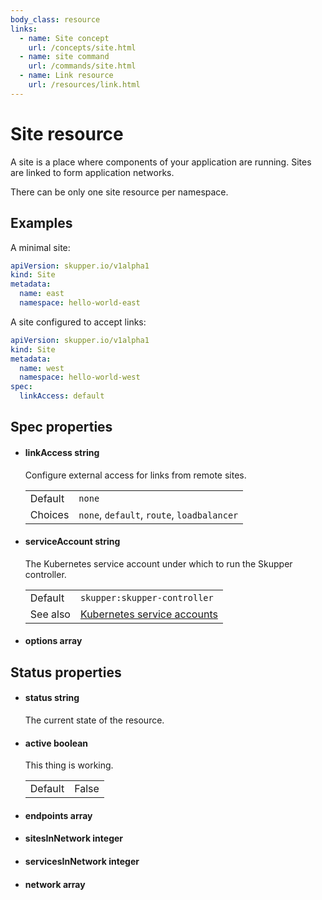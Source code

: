 ```yaml
---
body_class: resource
links:
  - name: Site concept
    url: /concepts/site.html
  - name: site command
    url: /commands/site.html
  - name: Link resource
    url: /resources/link.html
---
```


# Site resource

<section>

A site is a place where components of your application are
running.  Sites are linked to form application networks.

There can be only one site resource per namespace.

</section>

<section>

## Examples

A minimal site:

~~~ yaml
apiVersion: skupper.io/v1alpha1
kind: Site
metadata:
  name: east
  namespace: hello-world-east
~~~

A site configured to accept links:

~~~ yaml
apiVersion: skupper.io/v1alpha1
kind: Site
metadata:
  name: west
  namespace: hello-world-west
spec:
  linkAccess: default
~~~

</section>

<section>

## Spec properties

- <h4 id="linkaccess">linkAccess <span class="property-info">string</span></h4>

  Configure external access for links from remote sites.

  | | |
  |-|-|
  | Default | `none` |
  | Choices | `none`, `default`, `route`, `loadbalancer` |
  

- <h4 id="serviceaccount">serviceAccount <span class="property-info">string</span></h4>

  The Kubernetes service account under which to run the
  Skupper controller.

  | | |
  |-|-|
  | Default | `skupper:skupper-controller` |
  | See also | [Kubernetes service accounts]({{site_prefix}}https://kubernetes.io/docs/concepts/security/service-accounts/) |
  

- <h4 id="options">options <span class="property-info">array</span></h4>

  

</section>

<section>

## Status properties

- <h4 id="status">status <span class="property-info">string</span></h4>

  The current state of the resource.

  

- <h4 id="active">active <span class="property-info">boolean</span></h4>

  This thing is working.

  | | |
  |-|-|
  | Default | False |
  

- <h4 id="endpoints">endpoints <span class="property-info">array</span></h4>

  

- <h4 id="sitesinnetwork">sitesInNetwork <span class="property-info">integer</span></h4>

  

- <h4 id="servicesinnetwork">servicesInNetwork <span class="property-info">integer</span></h4>

  

- <h4 id="network">network <span class="property-info">array</span></h4>

  

</section>
